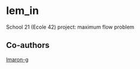 # lem_in
School 21 (Ecole 42) project: maximum flow problem
## Co-authors
[lmaron-g](https://github.com/lmaron-g)
